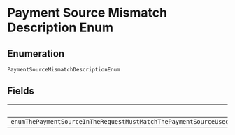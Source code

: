 
# Payment Source Mismatch Description Enum

## Enumeration

`PaymentSourceMismatchDescriptionEnum`

## Fields

| Name |
|  --- |
| `enumThePaymentSourceInTheRequestMustMatchThePaymentSourceUsedForTheAuthorizationOrCaptureReferencedByPreviousTransactionReferencePleaseUsePreviousTransactionReferenceWhosePaymentSourceMatchesWithThePaymentSourceSpecifiedInTheOrder` |

